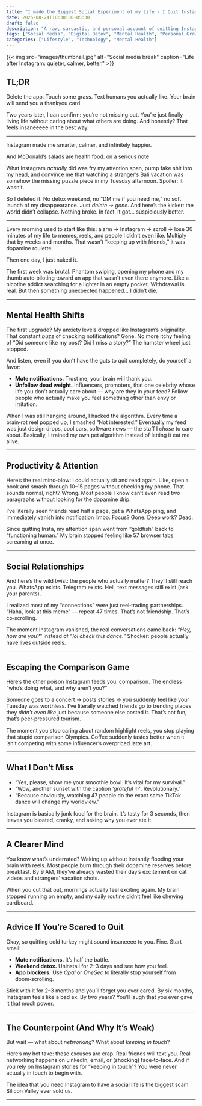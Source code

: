 ```yaml
---
title: "I made the Biggest Social Experiment of my Life - I Quit Instagram"
date: 2025-08-24T10:30:00+05:30
draft: false
description: "A raw, sarcastic, and personal account of quitting Instagram, the withdrawal symptoms, the unexpected benefits, and why you probably won't miss much if you quit too."
tags: ["Social Media", "Digital Detox", "Mental Health", "Personal Growth"]
categories: ["Lifestyle", "Technology", "Mental Health"]
---
```


{{< img src="images/thumbnail.jpg" alt="Social media break" caption="Life after Instagram: quieter, calmer, better." >}}

## TL;DR

Delete the app. Touch some grass. Text humans you actually like. Your brain will send you a thankyou card.

Two years later, I can confirm: you’re not missing out. You’re just finally living life without caring about what others are doing. And honestly? That feels insaneeeee in the best way.

---

Instagram made me smarter, calmer, and infinitely happier.

And McDonald’s salads are health food. on a serious note

What Instagram *actually* did was fry my attention span, pump fake shit into my head, and convince me that watching a stranger’s Bali vacation was somehow the missing puzzle piece in my Tuesday afternoon. Spoiler: it wasn’t.

So I deleted it. No detox weekend, no “DM me if you need me,” no soft launch of my disappearance. Just *delete → gone*. And here’s the kicker: the world didn’t collapse. Nothing broke. In fact, it got… suspiciously better.

---

Every morning used to start like this: alarm → Instagram → scroll → lose 30 minutes of my life to memes, reels, and people I didn’t even like. Multiply that by weeks and months. That wasn’t “keeping up with friends,” it was dopamine roulette.

Then one day, I just nuked it.

The first week was brutal. Phantom swiping, opening my phone and my thumb auto‑piloting toward an app that wasn’t even there anymore. Like a nicotine addict searching for a lighter in an empty pocket. Withdrawal is real. But then something unexpected happened… I didn’t die.

---

## Mental Health Shifts

The first upgrade? My anxiety levels dropped like Instagram’s originality. That constant *buzz* of checking notifications? Gone. No more itchy feeling of “Did someone like my post? Did I miss a story?” The hamster wheel just stopped.

And listen, even if you don’t have the guts to quit completely, do yourself a favor:

* **Mute notifications.** Trust me, your brain will thank you.
* **Unfollow dead weight.** Influencers, promoters, that one celebrity whose life you don’t actually care about — why are they in your feed? Follow people who actually make you feel something other than envy or irritation.

When I was still hanging around, I hacked the algorithm. Every time a brain‑rot reel popped up, I smashed “Not interested.” Eventually my feed was just design drops, cool cars, software news — the stuff I *chose* to care about. Basically, I trained my own pet algorithm instead of letting it eat me alive.

---

## Productivity & Attention

Here’s the real mind‑blow: I could actually sit and read again. Like, open a book and smash through 10–15 pages without checking my phone. That sounds normal, right? Wrong. Most people I know can’t even read two paragraphs without looking for the dopamine drip.

I’ve literally seen friends read half a page, get a WhatsApp ping, and immediately vanish into notification limbo. Focus? Gone. Deep work? Dead.

Since quitting Insta, my attention span went from “goldfish” back to “functioning human.” My brain stopped feeling like 57 browser tabs screaming at once.

---

## Social Relationships

And here’s the wild twist: the people who actually matter? They’ll still reach you. WhatsApp exists. Telegram exists. Hell, text messages still exist (ask your parents).

I realized most of my “connections” were just reel‑trading partnerships. “Haha, look at this meme” — repeat 47 times. That’s not friendship. That’s co‑scrolling.

The moment Instagram vanished, the real conversations came back: *“Hey, how are you?”* instead of *“lol check this dance.”* Shocker: people actually have lives outside reels.

---

## Escaping the Comparison Game

Here’s the other poison Instagram feeds you: comparison. The endless “who’s doing what, and why aren’t you?”

Someone goes to a concert → posts stories → you suddenly feel like your Tuesday was worthless. I’ve literally watched friends go to trending places they *didn’t even like* just because someone else posted it. That’s not fun, that’s peer‑pressured tourism.

The moment you stop caring about random highlight reels, you stop playing that stupid comparison Olympics. Coffee suddenly tastes better when it isn’t competing with some influencer’s overpriced latte art.

---

## What I Don’t Miss

* “Yes, please, show me your smoothie bowl. It’s vital for my survival.”
* “Wow, another sunset with the caption *‘grateful ✨’*. Revolutionary.”
* “Because obviously, watching 47 people do the exact same TikTok dance will change my worldview.”

Instagram is basically junk food for the brain. It’s tasty for 3 seconds, then leaves you bloated, cranky, and asking why you ever ate it.

---

## A Clearer Mind

You know what’s underrated? Waking up without instantly flooding your brain with reels. Most people burn through their dopamine reserves before breakfast. By 9 AM, they’ve already wasted their day’s excitement on cat videos and strangers’ vacation shots.

When you cut that out, mornings actually feel exciting again. My brain stopped running on empty, and my daily routine didn’t feel like chewing cardboard.

---

## Advice If You’re Scared to Quit

Okay, so quitting cold turkey might sound insaneeee to you. Fine. Start small:

* **Mute notifications.** It’s half the battle.
* **Weekend detox.** Uninstall for 2–3 days and see how you feel.
* **App blockers.** Use *Opal* or *OneSec* to literally stop yourself from doom‑scrolling.

Stick with it for 2–3 months and you’ll forget you ever cared. By six months, Instagram feels like a bad ex. By two years? You’ll laugh that you ever gave it that much power.

---

## The Counterpoint (And Why It’s Weak)

But wait — what about *networking*? What about *keeping in touch*?

Here’s my hot take: those excuses are crap. Real friends will text you. Real networking happens on LinkedIn, email, or (shocking) face‑to‑face. And if you rely on Instagram stories for “keeping in touch”? You were never actually in touch to begin with.

The idea that you need Instagram to have a social life is the biggest scam Silicon Valley ever sold us.

---